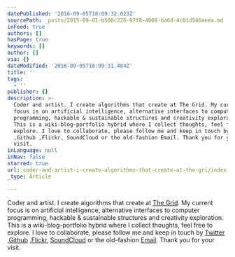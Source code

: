 ```yaml
---
datePublished: '2016-09-05T18:09:32.023Z'
sourcePath: _posts/2015-09-01-b500c226-97f8-4069-ba6d-4c01d546aeea.md
inFeed: true
authors: []
hasPage: true
keywords: []
author: []
via: {}
dateModified: '2016-09-05T18:09:31.484Z'
title: ''
tags:
  - ''
publisher: {}
description: >-
  Coder and artist. I create algorithms that create at The Grid. My current
  focus is on artificial intelligence, alternative interfaces to computer
  programming, hackable & sustainable structures and creativity exploration.
  This is a wiki-blog-portfolio hybrid where I collect thoughts, feel free to
  explore. I love to collaborate, please follow me and keep in touch by Twitter
  ,Github ,Flickr, SoundCloud or the old-fashion Email. Thank you for your
  visit.
inLanguage: null
inNav: false
starred: true
url: coder-and-artist-i-create-algorithms-that-create-at-the-gri/index.html
_type: Article

---
```

Coder and artist. I create algorithms that create at [The Grid][0]. My current focus is on artificial intelligence, alternative interfaces to computer programming, hackable & sustainable structures and creativity exploration. This is a wiki-blog-portfolio hybrid where I collect thoughts, feel free to explore. I love to collaborate, please follow me and keep in touch by [Twitter][1] ,[Github][2] ,[Flickr][3], [SoundCloud][4] or the old-fashion [Email][5]. Thank you for your visit.

[0]: http://thegrid.io/
[1]: http://twitter.com/aut0mata
[2]: http://github.com/automata
[3]: http://flickr.com/auto_mata
[4]: http://soundcloud.com/aut0mata
[5]: mailto:vilson@void.cc